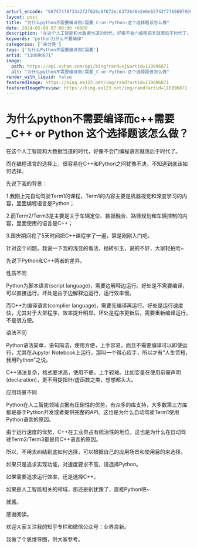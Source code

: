 ```yaml
---
arturl_encode: "68747470733a2f2f626c6f672e:6373646e2e6e65742f77656978696e5f33393938363433352f:61727469636c652f64657461696c732f313130383936383731"
layout: post
title: "为什么python不需要编译而c需要_C-or-Python-这个选择题该怎么做"
date: 2024-05-09 07:00:00 +0800
description: "在这个人工智能和大数据当道的时代，好像不会门编程语言就落后于时代了。而在编程语言的选择上，很容易在C"
keywords: "python为什么不要编译"
categories: ['未分类']
tags: ['为什么Python不需要编译而C需要']
artid: "110896871"
image:
  path: https://api.vvhan.com/api/bing?rand=sj&artid=110896871
  alt: "为什么python不需要编译而c需要_C-or-Python-这个选择题该怎么做"
render_with_liquid: false
featuredImage: https://bing.ee123.net/img/rand?artid=110896871
featuredImagePreview: https://bing.ee123.net/img/rand?artid=110896871
---
```


# 为什么python不需要编译而c++需要\_C++ or Python 这个选择题该怎么做？

在这个人工智能和大数据当道的时代，好像不会门编程语言就落后于时代了。

而在编程语言的选择上，很容易在C++和Python之间犹豫不决，不知道到底该如何选择。

先说下我的背景：

1.我刚上完自动驾驶Term1的课程，Term1的内容主要是机器视觉和深度学习的内容，里面编程语言是Python；

2.而Term2/Term3是主要是关于车辆定位、数据融合、路径规划和车辆控制的内容，里面使用的语言是C++；

3.国庆期间花了5天时间把C++课程学了一遍，算是刚刚入门吧。

针对这个问题，我说一下我的浅显的看法，抛砖引玉，说的不好，大家轻拍哈~

先说下Python和C++两者的差异。

性质不同

Python为脚本语言(script language)，需要边解释边运行。好处是不需要编译，可以直接运行。坏处是由于边解释边运行，运行效率慢。

而C++为编译语言(complier language)，需要先编译再运行。好处是运行速度快，尤其对于大型程序，效率提升明显。坏处是程序更新后，需要重新编译运行，不是很方便。

语法不同

Python语法简单，语句简洁，使用方便，上手容易，而且不需要编译可以即使运行，尤其在Jupyter Notebook上运行，那叫一个得心应手，所以才有“人生苦短，我用Python”之说。

C++语法复杂，格式要求高，使用不便，上手较难。比如变量在使用前需声明(declaration)，更不用提指针/虚函数之类，想想都头大。

应用场景不同

Python在人工智能领域占据有压倒性的优势，有众多的库支持，大多数第三方库都是基于Python开发或者提供完整的API。这也是为什么自动驾驶Term1使用Python语言的原因。

由于运行速度的优势，C++在工业界占有统治性的地位，这也是为什么在自动驾驶Term2/Term3都是用C++语言的原因。

所以，不用太纠结到底如何选择，可以根据自己的应用场景和使用目的来选择。

如果只是追求实现功能，对速度要求不高，请选择Python。

如果需要追求运行效率，还是选择C++。

如果是人工智能相关的领域，那还是别犹豫了，直接Python吧~

就酱。

感谢阅读。

欢迎大家关注我的知乎专栏和微信公众号：业界良新。

我做了个思维导图，供大家参考。
![]()